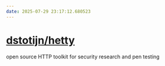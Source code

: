 ```yaml
---
date: 2025-07-29 23:17:12.680523
---
```


# [dstotijn/hetty](https://github.com/dstotijn/hetty)

open source HTTP toolkit for security research and pen testing